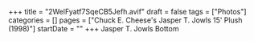 +++
title = "2WelFyatf7SqeCB5Jefh.avif"
draft = false
tags = ["Photos"]
categories = []
pages = ["Chuck E. Cheese's Jasper T. Jowls 15' Plush (1998)"]
startDate = ""
+++
Jasper T. Jowls Bottom
